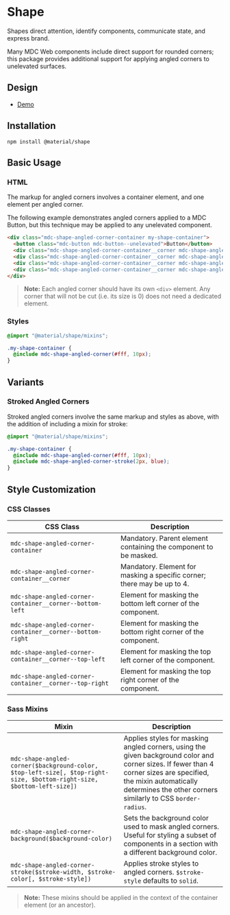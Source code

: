 <!--docs:
title: "Shape"
layout: detail
section: components
excerpt: "Shapes direct attention, identify components, communicate state, and express brand."
path: /catalog/shape/
-->

# Shape

<!--<div class="article__asset">
  <a class="article__asset-link"
     href="https://material-components-web.appspot.com/shape.html">
    <img src="{{ site.rootpath }}/images/mdc_web_screenshots/shape.png" width="159" alt="Shape screenshot">
  </a>
</div>-->

Shapes direct attention, identify components, communicate state, and express brand.

Many MDC Web components include direct support for rounded corners; this package provides additional support for
applying angled corners to unelevated surfaces.

## Design

<ul class="icon-list">
  <li class="icon-list-item icon-list-item--link">
    <a href="https://material-components-web.appspot.com/shape.html">Demo</a>
  </li>
</ul>

## Installation

```
npm install @material/shape
```

## Basic Usage

### HTML

The markup for angled corners involves a container element, and one element per angled corner.

The following example demonstrates angled corners applied to a MDC Button, but this technique may be applied to any
unelevated component.

```html
<div class="mdc-shape-angled-corner-container my-shape-container">
  <button class="mdc-button mdc-button--unelevated">Button</button>
  <div class="mdc-shape-angled-corner-container__corner mdc-shape-angled-corner-container__corner--top-left"></div>
  <div class="mdc-shape-angled-corner-container__corner mdc-shape-angled-corner-container__corner--top-right"></div>
  <div class="mdc-shape-angled-corner-container__corner mdc-shape-angled-corner-container__corner--bottom-right"></div>
  <div class="mdc-shape-angled-corner-container__corner mdc-shape-angled-corner-container__corner--bottom-left"></div>
</div>
```

> **Note:** Each angled corner should have its own `<div>` element. Any corner that will not be cut (i.e. its size is 0)
> does not need a dedicated element.

### Styles

```scss
@import "@material/shape/mixins";

.my-shape-container {
  @include mdc-shape-angled-corner(#fff, 10px);
}
```

## Variants

### Stroked Angled Corners

Stroked angled corners involve the same markup and styles as above, with the addition of including a mixin for stroke:

```scss
@import "@material/shape/mixins";

.my-shape-container {
  @include mdc-shape-angled-corner(#fff, 10px);
  @include mdc-shape-angled-corner-stroke(2px, blue);
}
```

## Style Customization

### CSS Classes

CSS Class | Description
--- | ---
`mdc-shape-angled-corner-container` | Mandatory. Parent element containing the component to be masked.
`mdc-shape-angled-corner-container__corner` | Mandatory. Element for masking a specific corner; there may be up to 4.
`mdc-shape-angled-corner-container__corner--bottom-left` | Element for masking the bottom left corner of the component.
`mdc-shape-angled-corner-container__corner--bottom-right` | Element for masking the bottom right corner of the component.
`mdc-shape-angled-corner-container__corner--top-left` | Element for masking the top left corner of the component.
`mdc-shape-angled-corner-container__corner--top-right` | Element for masking the top right corner of the component.

### Sass Mixins

Mixin | Description
--- | ---
`mdc-shape-angled-corner($background-color, $top-left-size[, $top-right-size, $bottom-right-size, $bottom-left-size])` | Applies styles for masking angled corners, using the given background color and corner sizes. If fewer than 4 corner sizes are specified, the mixin automatically determines the other corners similarly to CSS `border-radius`.
`mdc-shape-angled-corner-background($background-color)` | Sets the background color used to mask angled corners. Useful for styling a subset of components in a section with a different background color.
`mdc-shape-angled-corner-stroke($stroke-width, $stroke-color[, $stroke-style])` | Applies stroke styles to angled corners. `$stroke-style` defaults to `solid`.

> **Note:** These mixins should be applied in the context of the container element (or an ancestor).
